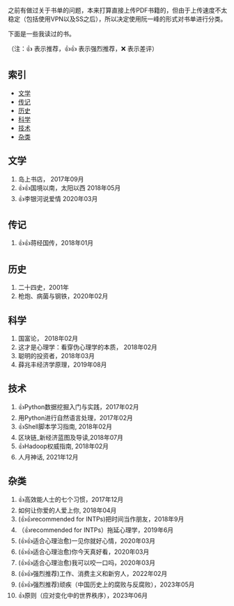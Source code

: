 之前有做过关于书单的问题，本来打算直接上传PDF书籍的，但由于上传速度不太稳定（包括使用VPN以及SS之后），所以决定使用阮一峰的形式对书单进行分类。

下面是一些我读过的书。

（注：👍 表示推荐，👍👍 表示强烈推荐，❌ 表示差评）

## 索引
- [文学](https://github.com/Bravico/reading-list/blob/master/README.md#%E6%96%87%E5%AD%A6)
- [传记](https://github.com/Bravico/reading-list/blob/master/README.md#%E4%BC%A0%E8%AE%B0)
- [历史](https://github.com/Bravico/reading-list/blob/master/README.md#%E5%8E%86%E5%8F%B2)
- [科学](https://github.com/Bravico/reading-list/blob/master/README.md#%E7%A7%91%E5%AD%A6)
- [技术](https://github.com/Bravico/reading-list/blob/master/README.md#%E6%8A%80%E6%9C%AF)
- [杂类](https://github.com/Bravico/reading-list/blob/master/README.md#%E6%9D%82%E7%B1%BB)

## 文学
1. 岛上书店， 2017年09月
2. 👍👍国境以南，太阳以西 2018年05月
3. 👍李银河说爱情 2020年03月

## 传记

1. 👍👍蒋经国传，2018年01月

## 历史

1. 二十四史，2001年
2. 枪炮、病菌与钢铁，2020年02月


## 科学
1. 国富论， 2018年02月
2. 这才是心理学：看穿伪心理学的本质， 2018年02月
3. 聪明的投资者，2018年03月
4. 薛兆丰经济学原理，2019年08月

## 技术

1. 👍Python数据挖掘入门与实践，2017年02月
2. 用Python进行自然语言处理，2017年02月
3. 👍Shell脚本学习指南, 2018年02月
4. 区块链_新经济蓝图及导读,2018年07月
5. 👍Hadoop权威指南, 2018年02月
6. 人月神话, 2021年12月

## 杂类

1. 👍高效能人士的七个习惯，2017年12月
2. 如何让你爱的人爱上你, 2018年04月
3. (👍👍recommended for INTPs)把时间当作朋友，2018年9月
4. （👍recommended for INTPs）拖延心理学，2019年6月
5. (👍👍适合心理治愈)一见你就好心情，2020年03月
6. (👍👍适合心理治愈)你今天真好看，2020年03月
7. (👍👍适合心理治愈)我可以咬一口吗，2020年03月
8. (👍👍强烈推荐)工作、消费主义和新穷人，2022年02月
9. (👍👍强烈推荐)顽疾（中国历史上的腐败与反腐败），2023年05月
10. 👍原则（应对变化中的世界秩序），2023年06月
